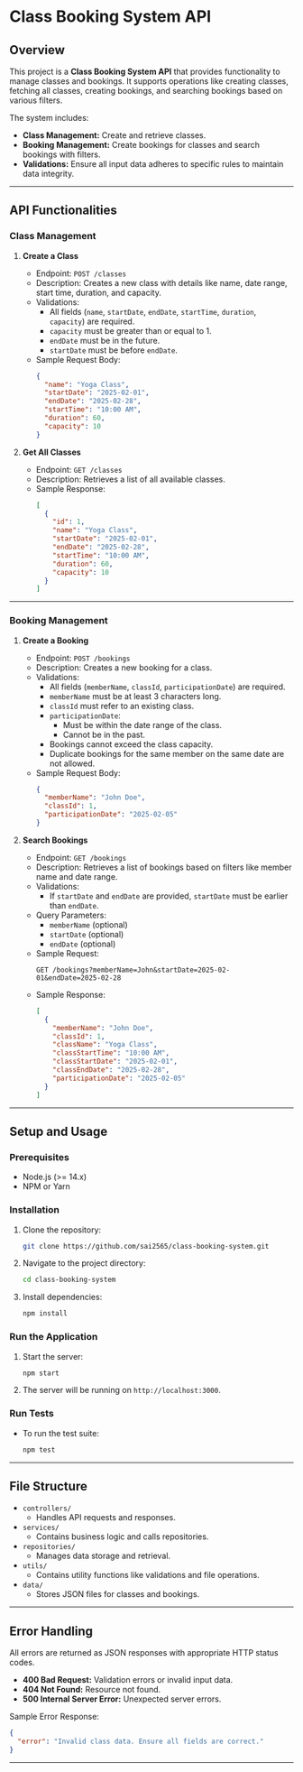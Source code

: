 # Class Booking System API

## **Overview**
This project is a **Class Booking System API** that provides functionality to manage classes and bookings. It supports operations like creating classes, fetching all classes, creating bookings, and searching bookings based on various filters.

The system includes:
- **Class Management:** Create and retrieve classes.
- **Booking Management:** Create bookings for classes and search bookings with filters.
- **Validations:** Ensure all input data adheres to specific rules to maintain data integrity.

---

## **API Functionalities**

### **Class Management**
1. **Create a Class**
   - Endpoint: `POST /classes`
   - Description: Creates a new class with details like name, date range, start time, duration, and capacity.
   - Validations:
     - All fields (`name`, `startDate`, `endDate`, `startTime`, `duration`, `capacity`) are required.
     - `capacity` must be greater than or equal to 1.
     - `endDate` must be in the future.
     - `startDate` must be before `endDate`.
   - Sample Request Body:
     ```json
     {
       "name": "Yoga Class",
       "startDate": "2025-02-01",
       "endDate": "2025-02-28",
       "startTime": "10:00 AM",
       "duration": 60,
       "capacity": 10
     }
     ```

2. **Get All Classes**
   - Endpoint: `GET /classes`
   - Description: Retrieves a list of all available classes.
   - Sample Response:
     ```json
     [
       {
         "id": 1,
         "name": "Yoga Class",
         "startDate": "2025-02-01",
         "endDate": "2025-02-28",
         "startTime": "10:00 AM",
         "duration": 60,
         "capacity": 10
       }
     ]
     ```

---

### **Booking Management**
1. **Create a Booking**
   - Endpoint: `POST /bookings`
   - Description: Creates a new booking for a class.
   - Validations:
     - All fields (`memberName`, `classId`, `participationDate`) are required.
     - `memberName` must be at least 3 characters long.
     - `classId` must refer to an existing class.
     - `participationDate`:
       - Must be within the date range of the class.
       - Cannot be in the past.
     - Bookings cannot exceed the class capacity.
     - Duplicate bookings for the same member on the same date are not allowed.
   - Sample Request Body:
     ```json
     {
       "memberName": "John Doe",
       "classId": 1,
       "participationDate": "2025-02-05"
     }
     ```

2. **Search Bookings**
   - Endpoint: `GET /bookings`
   - Description: Retrieves a list of bookings based on filters like member name and date range.
   - Validations:
     - If `startDate` and `endDate` are provided, `startDate` must be earlier than `endDate`.
   - Query Parameters:
     - `memberName` (optional)
     - `startDate` (optional)
     - `endDate` (optional)
   - Sample Request:
     ```
     GET /bookings?memberName=John&startDate=2025-02-01&endDate=2025-02-28
     ```
   - Sample Response:
     ```json
     [
       {
         "memberName": "John Doe",
         "classId": 1,
         "className": "Yoga Class",
         "classStartTime": "10:00 AM",
         "classStartDate": "2025-02-01",
         "classEndDate": "2025-02-28",
         "participationDate": "2025-02-05"
       }
     ]
     ```

---

## **Setup and Usage**

### **Prerequisites**
- Node.js (>= 14.x)
- NPM or Yarn

### **Installation**
1. Clone the repository:
   ```bash
   git clone https://github.com/sai2565/class-booking-system.git
   ```
2. Navigate to the project directory:
   ```bash
   cd class-booking-system
   ```
3. Install dependencies:
   ```bash
   npm install
   ```

### **Run the Application**
1. Start the server:
   ```bash
   npm start
   ```
2. The server will be running on `http://localhost:3000`.

### **Run Tests**
- To run the test suite:
  ```bash
  npm test
  ```

---

## **File Structure**
- `controllers/`
  - Handles API requests and responses.
- `services/`
  - Contains business logic and calls repositories.
- `repositories/`
  - Manages data storage and retrieval.
- `utils/`
  - Contains utility functions like validations and file operations.
- `data/`
  - Stores JSON files for classes and bookings.

---

## **Error Handling**
All errors are returned as JSON responses with appropriate HTTP status codes.
- **400 Bad Request:** Validation errors or invalid input data.
- **404 Not Found:** Resource not found.
- **500 Internal Server Error:** Unexpected server errors.

Sample Error Response:
```json
{
  "error": "Invalid class data. Ensure all fields are correct."
}
```

---
